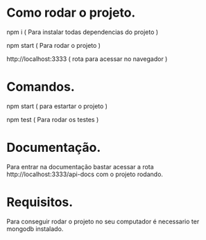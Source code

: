 # Como rodar o projeto.

npm i ( Para instalar todas dependencias do projeto )

npm start ( Para rodar o projeto )

http://localhost:3333 ( rota para acessar no navegador )

# Comandos.

npm start ( para estartar o projeto )

npm test ( Para rodar os testes )

# Documentação.

Para entrar na documentação bastar acessar a rota http://localhost:3333/api-docs com o projeto rodando.

# Requisitos.

Para conseguir rodar o projeto no seu computador é necessario ter mongodb instalado.
